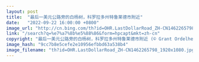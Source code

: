 ```yaml
---
layout: post
title:  "最后一美元公路旁的白杨树，科罗拉多州特鲁莱德市附近"
date:   "2022-09-22 16:00:00 +0800"
image_url: "http://cn.bing.com/th?id=OHR.LastDollarRoad_ZH-CN1462265798_1920x1080.jpg&rf=LaDigue_1920x1080.jpg&pid=hp"
link: "/search?q=%e7%a7%8b%e5%88%86&form=hpcapt&mkt=zh-cn"
copyright: "最后一美元公路旁的白杨树，科罗拉多州特鲁莱德市附近 (© Grant Ordelheide/Tandem Stills + Motion)"
image_hash: "9cc7b8e5cefe2e10956efbbd63a538b4"
image_filename: "th?id=OHR.LastDollarRoad_ZH-CN1462265798_1920x1080.jpg&rf=LaDigue_1920x1080.jpg&pid=hp"
---
```

